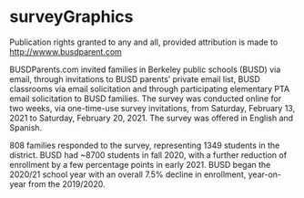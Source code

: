 # surveyGraphics
Publication rights granted to any and all, provided attribution is made to http://wwww.busdparent.com


BUSDParents.com invited families in Berkeley public schools (BUSD) via email, through invitations to BUSD parents’ private email list, BUSD classrooms via email solicitation and through participating elementary PTA email solicitation to BUSD families. The survey was conducted online for two weeks, via one-time-use survey invitations, from Saturday, February 13, 2021 to Saturday, February 20, 2021. The survey was offered in English and Spanish.

808 families responded to the survey, representing 1349 students in the district. BUSD had ~8700 students in fall 2020, with a further reduction of enrollment by a few percentage points in early 2021. BUSD began the 2020/21 school year with an overall 7.5% decline in enrollment, year-on-year from the 2019/2020.
